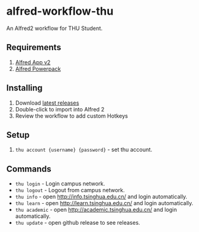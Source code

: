 # alfred-workflow-thu
An Alfred2 workflow for THU Student.

## Requirements
1. [Alfred App v2](http://www.alfredapp.com/#download)
1. [Alfred Powerpack](https://buy.alfredapp.com/)

## Installing
1. Download [latest releases](https://github.com/TennyZhuang/alfred-workflow-thu/releases)
2. Double-click to import into Alfred 2
3. Review the workflow to add custom Hotkeys

## Setup
1. `thu account {username} {password}` - set thu account.

## Commands
* `thu login` - Login campus network.
* `thu logout` - Logout from campus network.
* `thu info` - open http://info.tsinghua.edu.cn/ and login automatically.
* `thu learn` - open http://learn.tsinghua.edu.cn/ and login automatically.
* `thu academic` - open http://academic.tsinghua.edu.cn/ and login automatically.
* `thu update` - open github release to see releases.

